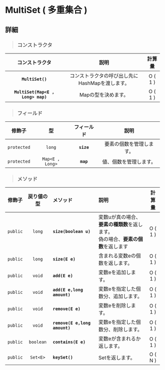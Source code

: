 # MultiSet (  多重集合 )

## 詳細

> ### コンストラクタ
|コンストラクタ|説明|計算量|
|:---:|:---:|:---:|
|**`MultiSet()`**|コンストラクタの呼び出し先にHashMapを渡します。|O ( 1 )|
|**`MultiSet(Map<E , Long> map)`**|Mapの型を決めます。|O ( 1 )|
> ### フィールド
|修飾子|型|フィールド|説明|
|:---:|:---:|:---:|:---:|
|`protected`|`long`|**`size`**|要素の個数を管理します。|
|`protected`|`Map<E , Long>`|**`map`**|値、個数を管理します。|
> ### メソッド
|修飾子|戻り値の型|メソッド|説明|計算量|
|:---:|:---:|:---|:---|:---:|
|`public`|`long`|**`size(boolean u)`**|変数uが真の場合、**要素の種類数**を返します。<br> 偽の場合、**要素の個数**を返します  |O ( 1 )|
|`public`|`long`|**`size(E e)`**|含まれる変数eの個数を返します。|O ( 1 )|
|`public`|`void`|**`add(E e)`**|変数eを追加します。|O ( 1 )|
|`public`|`void`|**`add(E e,long amount)`**|変数eを指定した個数分、追加します。|O ( 1 )|
|`public`|`void`|**`remove(E e)`**|変数eを削除します。|O ( 1 )|
|`public`|`void`|**`remove(E e,long amount)`**|変数eを指定した個数分、削除します。|O ( 1 )|
|`public`|`boolean`|**`contains(E e)`**|変数eが含まれるか返します。|O ( 1 )|
|`public`|`Set<E>`|**`keySet()`**|Setを返します。|O ( N )|
